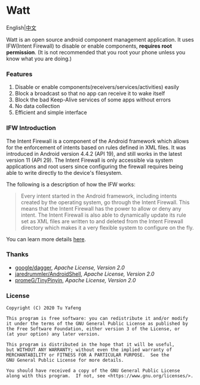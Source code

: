 # Watt

English|[中文](https://github.com/tuyafeng/Watt/blob/master/README_zh_CN.md)

Watt is an open source android component management application. It uses IFW(Intent Firewall) to disable or enable components, **requires root permission**. (It is not recommended that you root your phone unless you know what you are doing.)

### Features

1. Disable or enable components(receivers/services/activities) easily
2. Block a broadcast so that no app can receive it to wake itself
3. Block the bad Keep-Alive services of some apps without errors
4. No data collection
5. Efficient and simple interface

### IFW Introduction

The Intent Firewall is a component of the Android framework which allows for the enforcement of intents based on rules defined in XML files. It was introduced in Android version 4.4.2 (API 19), and still works in the latest version 11 (API 29). The Intent Firewall is only accessible via system applications and root users since configuring the firewall requires being able to write directly to the device's filesystem.

The following is a description of how the IFW works:

> Every intent started in the Android framework, including intents created by the operating system, go through the Intent Firewall. This means that the Intent Firewall has the power to allow or deny any intent. The Intent Firewall is also able to dynamically update its rule set as XML files are written to and deleted from the Intent Firewall directory which makes it a very flexible system to configure on the fly.

You can learn more details [here](https://carteryagemann.com/pages/android-intent-firewall.html).

### Thanks

- [google/dagger](https://github.com/google/dagger), *Apache License, Version 2.0*
- [jaredrummler/AndroidShell](https://github.com/jaredrummler/AndroidShell), *Apache License, Version 2.0*
- [promeG/TinyPinyin](https://github.com/promeG/TinyPinyin), *Apache License, Version 2.0*

### License

```
Copyright (C) 2020 Tu Yafeng

This program is free software: you can redistribute it and/or modify
it under the terms of the GNU General Public License as published by
the Free Software Foundation, either version 3 of the License, or
(at your option) any later version.

This program is distributed in the hope that it will be useful,
but WITHOUT ANY WARRANTY; without even the implied warranty of
MERCHANTABILITY or FITNESS FOR A PARTICULAR PURPOSE.  See the
GNU General Public License for more details.

You should have received a copy of the GNU General Public License
along with this program.  If not, see <https://www.gnu.org/licenses/>.
```

